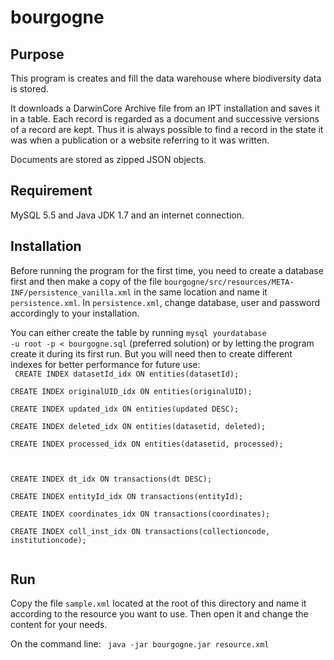 bourgogne
=========

Purpose
-------
This program is creates and fill the data warehouse where biodiversity data is stored.

It downloads a DarwinCore Archive file from an IPT installation and saves it in a 
table. Each record is regarded as a document and successive versions of a record 
are kept. Thus it is always possible to find a record in the state it was when a
publication or a website referring to it was written.

Documents are stored as zipped JSON objects.

Requirement
-----------
MySQL 5.5 and Java JDK 1.7 and an internet connection.

Installation
------------
Before running the program for the first time, you need to create a database first 
and then make a copy of the file <code>bourgogne/src/resources/META-INF/persistence_vanilla.xml</code>
in the same location and name it <code>persistence.xml</code>. In <code>persistence.xml</code>, change database, user and 
password accordingly to your installation.

You can either create the table by running <code>mysql yourdatabase -u root -p &lt; bourgogne.sql</code> (preferred solution)
or by letting the program create it during its first run. But you will need then to create
different indexes for better performance for future use:<br>
<code>
CREATE INDEX datasetId_idx ON entities(datasetId);  
CREATE INDEX originalUID_idx ON entities(originalUID);  
CREATE INDEX updated_idx ON entities(updated DESC);  
CREATE INDEX deleted_idx ON entities(datasetid, deleted);  
CREATE INDEX processed_idx ON entities(datasetid, processed);  
  
CREATE INDEX dt_idx ON transactions(dt DESC);  
CREATE INDEX entityId_idx ON transactions(entityId);  
CREATE INDEX coordinates_idx ON transactions(coordinates);  
CREATE INDEX coll_inst_idx ON transactions(collectioncode, institutioncode);  
</code>

Run
---
Copy the file <code>sample.xml</code> located at the root of this directory and
name it according to the resource you want to use. Then open it and change the
content for your needs.

On the command line:
<code>
java -jar bourgogne.jar resource.xml
</code>